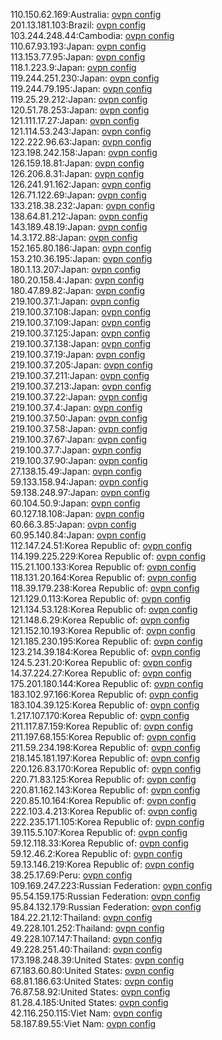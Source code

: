 110.150.62.169:Australia: [ovpn config](vpn/110_150_62_169.ovpn)  
201.13.181.103:Brazil: [ovpn config](vpn/201_13_181_103.ovpn)  
103.244.248.44:Cambodia: [ovpn config](vpn/103_244_248_44.ovpn)  
110.67.93.193:Japan: [ovpn config](vpn/110_67_93_193.ovpn)  
113.153.77.95:Japan: [ovpn config](vpn/113_153_77_95.ovpn)  
118.1.223.9:Japan: [ovpn config](vpn/118_1_223_9.ovpn)  
119.244.251.230:Japan: [ovpn config](vpn/119_244_251_230.ovpn)  
119.244.79.195:Japan: [ovpn config](vpn/119_244_79_195.ovpn)  
119.25.29.212:Japan: [ovpn config](vpn/119_25_29_212.ovpn)  
120.51.78.253:Japan: [ovpn config](vpn/120_51_78_253.ovpn)  
121.111.17.27:Japan: [ovpn config](vpn/121_111_17_27.ovpn)  
121.114.53.243:Japan: [ovpn config](vpn/121_114_53_243.ovpn)  
122.222.96.63:Japan: [ovpn config](vpn/122_222_96_63.ovpn)  
123.198.242.158:Japan: [ovpn config](vpn/123_198_242_158.ovpn)  
126.159.18.81:Japan: [ovpn config](vpn/126_159_18_81.ovpn)  
126.206.8.31:Japan: [ovpn config](vpn/126_206_8_31.ovpn)  
126.241.91.162:Japan: [ovpn config](vpn/126_241_91_162.ovpn)  
126.71.122.69:Japan: [ovpn config](vpn/126_71_122_69.ovpn)  
133.218.38.232:Japan: [ovpn config](vpn/133_218_38_232.ovpn)  
138.64.81.212:Japan: [ovpn config](vpn/138_64_81_212.ovpn)  
143.189.48.19:Japan: [ovpn config](vpn/143_189_48_19.ovpn)  
14.3.172.88:Japan: [ovpn config](vpn/14_3_172_88.ovpn)  
152.165.80.186:Japan: [ovpn config](vpn/152_165_80_186.ovpn)  
153.210.36.195:Japan: [ovpn config](vpn/153_210_36_195.ovpn)  
180.1.13.207:Japan: [ovpn config](vpn/180_1_13_207.ovpn)  
180.20.158.4:Japan: [ovpn config](vpn/180_20_158_4.ovpn)  
180.47.89.82:Japan: [ovpn config](vpn/180_47_89_82.ovpn)  
219.100.37.1:Japan: [ovpn config](vpn/219_100_37_1.ovpn)  
219.100.37.108:Japan: [ovpn config](vpn/219_100_37_108.ovpn)  
219.100.37.109:Japan: [ovpn config](vpn/219_100_37_109.ovpn)  
219.100.37.125:Japan: [ovpn config](vpn/219_100_37_125.ovpn)  
219.100.37.138:Japan: [ovpn config](vpn/219_100_37_138.ovpn)  
219.100.37.19:Japan: [ovpn config](vpn/219_100_37_19.ovpn)  
219.100.37.205:Japan: [ovpn config](vpn/219_100_37_205.ovpn)  
219.100.37.211:Japan: [ovpn config](vpn/219_100_37_211.ovpn)  
219.100.37.213:Japan: [ovpn config](vpn/219_100_37_213.ovpn)  
219.100.37.22:Japan: [ovpn config](vpn/219_100_37_22.ovpn)  
219.100.37.4:Japan: [ovpn config](vpn/219_100_37_4.ovpn)  
219.100.37.50:Japan: [ovpn config](vpn/219_100_37_50.ovpn)  
219.100.37.58:Japan: [ovpn config](vpn/219_100_37_58.ovpn)  
219.100.37.67:Japan: [ovpn config](vpn/219_100_37_67.ovpn)  
219.100.37.7:Japan: [ovpn config](vpn/219_100_37_7.ovpn)  
219.100.37.90:Japan: [ovpn config](vpn/219_100_37_90.ovpn)  
27.138.15.49:Japan: [ovpn config](vpn/27_138_15_49.ovpn)  
59.133.158.94:Japan: [ovpn config](vpn/59_133_158_94.ovpn)  
59.138.248.97:Japan: [ovpn config](vpn/59_138_248_97.ovpn)  
60.104.50.9:Japan: [ovpn config](vpn/60_104_50_9.ovpn)  
60.127.18.108:Japan: [ovpn config](vpn/60_127_18_108.ovpn)  
60.66.3.85:Japan: [ovpn config](vpn/60_66_3_85.ovpn)  
60.95.140.84:Japan: [ovpn config](vpn/60_95_140_84.ovpn)  
112.147.24.51:Korea Republic of: [ovpn config](vpn/112_147_24_51.ovpn)  
114.199.225.229:Korea Republic of: [ovpn config](vpn/114_199_225_229.ovpn)  
115.21.100.133:Korea Republic of: [ovpn config](vpn/115_21_100_133.ovpn)  
118.131.20.164:Korea Republic of: [ovpn config](vpn/118_131_20_164.ovpn)  
118.39.179.238:Korea Republic of: [ovpn config](vpn/118_39_179_238.ovpn)  
121.129.0.113:Korea Republic of: [ovpn config](vpn/121_129_0_113.ovpn)  
121.134.53.128:Korea Republic of: [ovpn config](vpn/121_134_53_128.ovpn)  
121.148.6.29:Korea Republic of: [ovpn config](vpn/121_148_6_29.ovpn)  
121.152.10.193:Korea Republic of: [ovpn config](vpn/121_152_10_193.ovpn)  
121.185.230.195:Korea Republic of: [ovpn config](vpn/121_185_230_195.ovpn)  
123.214.39.184:Korea Republic of: [ovpn config](vpn/123_214_39_184.ovpn)  
124.5.231.20:Korea Republic of: [ovpn config](vpn/124_5_231_20.ovpn)  
14.37.224.27:Korea Republic of: [ovpn config](vpn/14_37_224_27.ovpn)  
175.201.180.144:Korea Republic of: [ovpn config](vpn/175_201_180_144.ovpn)  
183.102.97.166:Korea Republic of: [ovpn config](vpn/183_102_97_166.ovpn)  
183.104.39.125:Korea Republic of: [ovpn config](vpn/183_104_39_125.ovpn)  
1.217.107.170:Korea Republic of: [ovpn config](vpn/1_217_107_170.ovpn)  
211.117.87.159:Korea Republic of: [ovpn config](vpn/211_117_87_159.ovpn)  
211.197.68.155:Korea Republic of: [ovpn config](vpn/211_197_68_155.ovpn)  
211.59.234.198:Korea Republic of: [ovpn config](vpn/211_59_234_198.ovpn)  
218.145.181.197:Korea Republic of: [ovpn config](vpn/218_145_181_197.ovpn)  
220.126.83.170:Korea Republic of: [ovpn config](vpn/220_126_83_170.ovpn)  
220.71.83.125:Korea Republic of: [ovpn config](vpn/220_71_83_125.ovpn)  
220.81.162.143:Korea Republic of: [ovpn config](vpn/220_81_162_143.ovpn)  
220.85.10.164:Korea Republic of: [ovpn config](vpn/220_85_10_164.ovpn)  
222.103.4.213:Korea Republic of: [ovpn config](vpn/222_103_4_213.ovpn)  
222.235.171.105:Korea Republic of: [ovpn config](vpn/222_235_171_105.ovpn)  
39.115.5.107:Korea Republic of: [ovpn config](vpn/39_115_5_107.ovpn)  
59.12.118.33:Korea Republic of: [ovpn config](vpn/59_12_118_33.ovpn)  
59.12.46.2:Korea Republic of: [ovpn config](vpn/59_12_46_2.ovpn)  
59.13.146.219:Korea Republic of: [ovpn config](vpn/59_13_146_219.ovpn)  
38.25.17.69:Peru: [ovpn config](vpn/38_25_17_69.ovpn)  
109.169.247.223:Russian Federation: [ovpn config](vpn/109_169_247_223.ovpn)  
95.54.159.175:Russian Federation: [ovpn config](vpn/95_54_159_175.ovpn)  
95.84.132.179:Russian Federation: [ovpn config](vpn/95_84_132_179.ovpn)  
184.22.21.12:Thailand: [ovpn config](vpn/184_22_21_12.ovpn)  
49.228.101.252:Thailand: [ovpn config](vpn/49_228_101_252.ovpn)  
49.228.107.147:Thailand: [ovpn config](vpn/49_228_107_147.ovpn)  
49.228.251.40:Thailand: [ovpn config](vpn/49_228_251_40.ovpn)  
173.198.248.39:United States: [ovpn config](vpn/173_198_248_39.ovpn)  
67.183.60.80:United States: [ovpn config](vpn/67_183_60_80.ovpn)  
68.81.186.63:United States: [ovpn config](vpn/68_81_186_63.ovpn)  
76.87.58.92:United States: [ovpn config](vpn/76_87_58_92.ovpn)  
81.28.4.185:United States: [ovpn config](vpn/81_28_4_185.ovpn)  
42.116.250.115:Viet Nam: [ovpn config](vpn/42_116_250_115.ovpn)  
58.187.89.55:Viet Nam: [ovpn config](vpn/58_187_89_55.ovpn)  
